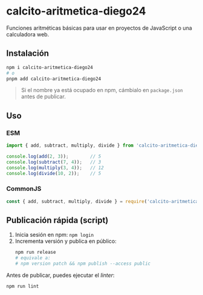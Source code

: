 # calcito-aritmetica-diego24

Funciones aritméticas básicas para usar en proyectos de JavaScript o una calculadora web.

## Instalación

```bash
npm i calcito-aritmetica-diego24
# o
pnpm add calcito-aritmetica-diego24
```

> Si el nombre ya está ocupado en npm, cámbialo en `package.json` antes de publicar.

## Uso

### ESM

```js
import { add, subtract, multiply, divide } from 'calcito-aritmetica-diego24';

console.log(add(2, 3));        // 5
console.log(subtract(7, 4));   // 3
console.log(multiply(3, 4));   // 12
console.log(divide(10, 2));    // 5
```

### CommonJS

```js
const { add, subtract, multiply, divide } = require('calcito-aritmetica-diego24');
```

## Publicación rápida (script)

1. Inicia sesión en npm: `npm login`
2. Incrementa versión y publica en público:
   ```bash
   npm run release
   # equivale a:
   # npm version patch && npm publish --access public
   ```

Antes de publicar, puedes ejecutar el *linter*:
```bash
npm run lint
```
